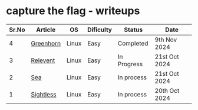 # capture the flag - writeups



| Sr.No | Article                                                                                        | OS    | Dificulty | Status      | Date          |
| ----- | ---------------------------------------------------------------------------------------------- | ----- | --------- | ----------- | ------------- |
| 4     | [Greenhorn](https://hexadivine.gitbook.io/hd/capture-the-flag-writeups/hack-the-box/greenhorn) | Linux | Easy      | Completed   | 9th Nov 2024  |
| 3     | [Relevent](https://hexadivine.gitbook.io/hd/ctf-writeups/tryhackme/relevant)                   | Linux | Easy      | In Progress | 21st Oct 2024 |
| 2     | [Sea](https://hexadivine.gitbook.io/hd/ctf-walkthoughs/hackthebox/Sea)                         | Linux | Easy      | In process  | 21st Oct 2024 |
| 1     | [Sightless](https://hexadivine.gitbook.io/hd/ctf-walkthoughs/hackthebox/sightless)             | Linux | Easy      | In process  | 20th Oct 2024 |
